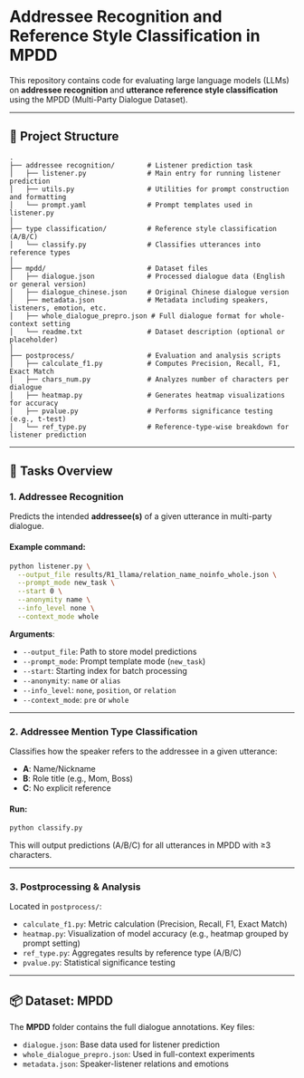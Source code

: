 # Addressee Recognition and Reference Style Classification in MPDD

This repository contains code for evaluating large language models (LLMs) on **addressee recognition** and **utterance reference style classification** using the MPDD (Multi-Party Dialogue Dataset).

---

## 📁 Project Structure

```
.
├── addressee recognition/        # Listener prediction task
│   ├── listener.py               # Main entry for running listener prediction
│   ├── utils.py                  # Utilities for prompt construction and formatting
│   └── prompt.yaml               # Prompt templates used in listener.py
│
├── type classification/          # Reference style classification (A/B/C)
│   └── classify.py               # Classifies utterances into reference types
│
├── mpdd/                         # Dataset files
│   ├── dialogue.json             # Processed dialogue data (English or general version)
│   ├── dialogue_chinese.json     # Original Chinese dialogue version
│   ├── metadata.json             # Metadata including speakers, listeners, emotion, etc.
│   ├── whole_dialogue_prepro.json # Full dialogue format for whole-context setting
│   └── readme.txt                # Dataset description (optional or placeholder)
│
├── postprocess/                  # Evaluation and analysis scripts
│   ├── calculate_f1.py           # Computes Precision, Recall, F1, Exact Match
│   ├── chars_num.py              # Analyzes number of characters per dialogue
│   ├── heatmap.py                # Generates heatmap visualizations for accuracy
│   ├── pvalue.py                 # Performs significance testing (e.g., t-test)
│   └── ref_type.py               # Reference-type-wise breakdown for listener prediction
```

---

## 🧠 Tasks Overview

### 1. Addressee Recognition

Predicts the intended **addressee(s)** of a given utterance in multi-party dialogue.

#### Example command:

```bash
python listener.py \
  --output_file results/R1_llama/relation_name_noinfo_whole.json \
  --prompt_mode new_task \
  --start 0 \
  --anonymity name \
  --info_level none \
  --context_mode whole
```

**Arguments**:

* `--output_file`: Path to store model predictions
* `--prompt_mode`: Prompt template mode (`new_task`)
* `--start`: Starting index for batch processing
* `--anonymity`: `name` or `alias`
* `--info_level`: `none`, `position`, or `relation`
* `--context_mode`: `pre` or `whole`

---

### 2. Addressee Mention Type Classification

Classifies how the speaker refers to the addressee in a given utterance:

* **A**: Name/Nickname
* **B**: Role title (e.g., Mom, Boss)
* **C**: No explicit reference

#### Run:

```bash
python classify.py
```

This will output predictions (A/B/C) for all utterances in MPDD with ≥3 characters.

---

### 3. Postprocessing & Analysis

Located in `postprocess/`:

* `calculate_f1.py`: Metric calculation (Precision, Recall, F1, Exact Match)
* `heatmap.py`: Visualization of model accuracy (e.g., heatmap grouped by prompt setting)
* `ref_type.py`: Aggregates results by reference type (A/B/C)
* `pvalue.py`: Statistical significance testing

---

## 📦 Dataset: MPDD

The **MPDD** folder contains the full dialogue annotations. Key files:

* `dialogue.json`: Base data used for listener prediction
* `whole_dialogue_prepro.json`: Used in full-context experiments
* `metadata.json`: Speaker-listener relations and emotions
